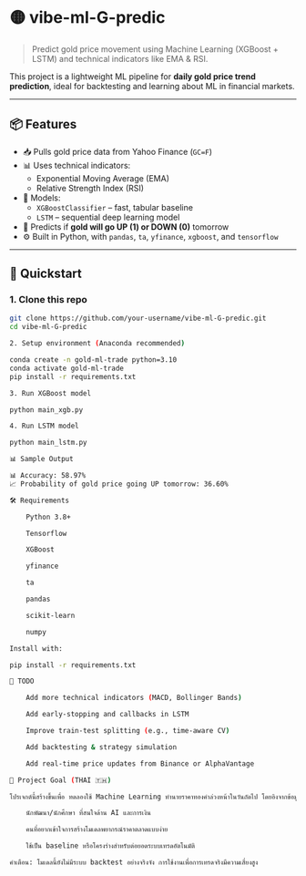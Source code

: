 # 🟡 vibe-ml-G-predic

> Predict gold price movement using Machine Learning (XGBoost + LSTM) and technical indicators like EMA & RSI.

This project is a lightweight ML pipeline for **daily gold price trend prediction**, ideal for backtesting and learning about ML in financial markets.

---

## 📦 Features

- 📥 Pulls gold price data from Yahoo Finance (`GC=F`)
- 📊 Uses technical indicators:
  - Exponential Moving Average (EMA)
  - Relative Strength Index (RSI)
- 🧠 Models:
  - `XGBoostClassifier` – fast, tabular baseline
  - `LSTM` – sequential deep learning model
- 🧪 Predicts if **gold will go UP (1) or DOWN (0)** tomorrow
- ⚙️ Built in Python, with `pandas`, `ta`, `yfinance`, `xgboost`, and `tensorflow`

---

## 🚀 Quickstart

### 1. Clone this repo

```bash
git clone https://github.com/your-username/vibe-ml-G-predic.git
cd vibe-ml-G-predic

2. Setup environment (Anaconda recommended)

conda create -n gold-ml-trade python=3.10
conda activate gold-ml-trade
pip install -r requirements.txt

3. Run XGBoost model

python main_xgb.py

4. Run LSTM model

python main_lstm.py

📊 Sample Output

📊 Accuracy: 58.97%
📈 Probability of gold price going UP tomorrow: 36.60%

🛠 Requirements

    Python 3.8+

    Tensorflow

    XGBoost

    yfinance

    ta

    pandas

    scikit-learn

    numpy

Install with:

pip install -r requirements.txt

🧪 TODO

    Add more technical indicators (MACD, Bollinger Bands)

    Add early-stopping and callbacks in LSTM

    Improve train-test splitting (e.g., time-aware CV)

    Add backtesting & strategy simulation

    Add real-time price updates from Binance or AlphaVantage

📌 Project Goal (THAI 🇹🇭)

โปรเจกต์นี้สร้างขึ้นเพื่อ ทดลองใช้ Machine Learning ทำนายราคาทองคำล่วงหน้าในวันถัดไป โดยอิงจากข้อมูลย้อนหลังและอินดิเคเตอร์พื้นฐาน เช่น EMA และ RSI เหมาะสำหรับ:

    นักพัฒนา/นักศึกษา ที่สนใจด้าน AI และการเงิน

    คนที่อยากเข้าใจการสร้างโมเดลพยากรณ์ราคาตลาดแบบง่าย

    ใช้เป็น baseline หรือโครงร่างสำหรับต่อยอดระบบเทรดอัตโนมัติ

คำเตือน: โมเดลนี้ยังไม่มีระบบ backtest อย่างจริงจัง การใช้งานเพื่อการเทรดจริงมีความเสี่ยงสูง
```
